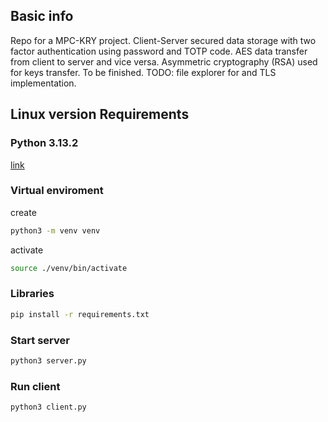 ## Basic info
Repo for a MPC-KRY project. Client-Server secured data storage with two factor authentication using password and TOTP code. AES data transfer from client to server and vice versa. Asymmetric cryptography (RSA) used for keys transfer. To be finished.
TODO: file explorer for and TLS implementation.

## Linux version Requirements

### Python 3.13.2 
[link](https://www.python.org/downloads/release/python-3132/)

### Virtual enviroment
create
```bash  
python3 -m venv venv
``` 
activate
```bash  
source ./venv/bin/activate
```

### Libraries
```bash
pip install -r requirements.txt
```
### Start server
```bash
python3 server.py
```
### Run client
```bash
python3 client.py
```
